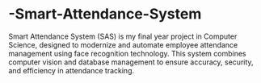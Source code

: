 # -Smart-Attendance-System
 Smart Attendance System (SAS) is my final year project in Computer Science, designed to modernize and automate employee attendance management using face recognition technology. This system combines computer vision and database management to ensure accuracy, security, and efficiency in attendance tracking.

